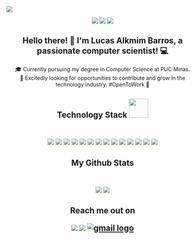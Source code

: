 
<p align="center">
 
</p align="center">
<img src="https://github.com/LucasAlkmimBarros/LucasAlkmimBarros/blob/main/images/newbg(1).png" />

<p align="center">
 
 <img src="https://badges.pufler.dev/visits/LucasAlkmimBarros/LucasAlkmimBarros"/> 
 <img src="https://badges.pufler.dev/repos/LucasAlkmimBarros"/>
 <img src="https://badges.pufler.dev/commits/monthly/LucasAlkmimBarros"/>

</p>

<h2 align="center">
  Hello there! 👋 I'm Lucas Alkmim Barros, a passionate computer scientist! 💻 
</h2>  
  <p align="center">
  🎓 Currently pursuing my degree in Computer Science at PUC Minas. <br>
  🚀 Excitedly looking for opportunities to contribute and grow in the technology industry. #OpenToWork 🌟
</p>

<h2 align="center">Technology Stack <img src="https://github.com/LucasAlkmimBarros/LucasAlkmimBarros/blob/main/images/laptop.gif" width="50">
<br><br>

<p align="center">
 <img src="https://img.shields.io/badge/C-00599C?style=flat-square&logo=c&logoColor=white"/>
<img src="https://img.shields.io/badge/-java-E34A86?style=flat-square&logo=java"/>
<img src="https://img.shields.io/badge/-C++-00599C?style=flat-square&logo=c"/>
<img src="https://img.shields.io/badge/-HTML5-E34F26?style=flat-square&logo=html5&logoColor=white"/>
<img src="https://img.shields.io/badge/-CSS3-1572B6?style=flat-square&logo=css3"/>
<img src="https://img.shields.io/badge/-Bootstrap-563D7C?style=flat-square&logo=bootstrap"/>
<img src="https://img.shields.io/badge/-Heroku-430098?style=flat-square&logo=heroku"/>
<img src="https://img.shields.io/badge/-JavaScript-black?style=flat-square&logo=javascript"/>
<img src="https://img.shields.io/badge/-Nodejs-black?style=flat-square&logo=Node.js"/>
<img src="https://img.shields.io/badge/-React-black?style=flat-square&logo=react"/>
<img src="https://img.shields.io/badge/-MongoDB-black?style=flat-square&logo=mongodb"/>
<img src="https://img.shields.io/badge/-MySQL-black?style=flat-square&logo=mysql"/>
<img src="https://img.shields.io/badge/-Git-black?style=flat-square&logo=git"/>
<img src="https://img.shields.io/badge/-GitHub-black?style=flat-square&logo=github"/>
</p>

</h2>

<h2 align="center">
  My Github Stats
  <br><br>
<p align = "center">
  <img  src = "https://github-readme-stats.vercel.app/api?username=LucasAlkmimBarros&show_icons=true&theme=radical&line_height=40">
  <img src = "https://github-readme-stats.vercel.app/api/top-langs/?username=LucasAlkmimBarros&hide=html,css,java,shaderlab,kotlin,hlsl&theme=radical">
</p>
</h2>

<h2 align="center">Reach me out on 

  <br>
  <p align="center">
<a href="https://www.instagram.com/lucas.alk/" target="_blank"><img src="https://img.shields.io/badge/-Instagram-%23E4405F?style=for-the-badge&logo=instagram&logoColor=white" target="_blank"></a>
  <a href="https://www.linkedin.com/in/lucas-alkmim-594087277/" target="_blank"><img src="https://img.shields.io/badge/-LinkedIn-%230077B5?style=for-the-badge&logo=linkedin&logoColor=white" target="_blank"></a> 
    <a href="mailto:lucasalk2005@gmail.com" target="_blank">
    <img src="https://img.shields.io/static/v1?message=Gmail&logo=gmail&label=&color=D14836&logoColor=white&labelColor=&style=for-the-badge" alt="gmail logo"  />
  </a>
</p>
</h2>


